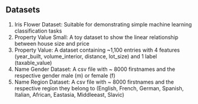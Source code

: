 ## Datasets

1) Iris Flower Dataset: Suitable for demonstrating simple machine learning classification tasks
2) Property Value Small: A toy dataset to show the linear relationship between house size and price
3) Property Value: A dataset containing ~1,100 entries with 4 features (year_built, volume_interior, distance, lot_size) and 1 label (taxable_value)
4) Name Gender Dataset: A csv file with ~ 8000 firstnames and the respective gender male (m) or female (f)
5) Name Region Dataset: A csv file with ~ 8000 firstnames and the respective region they belong to (English, French, German, Spanish, Italian, African, Eastasia, Middleeast, Slavic)
